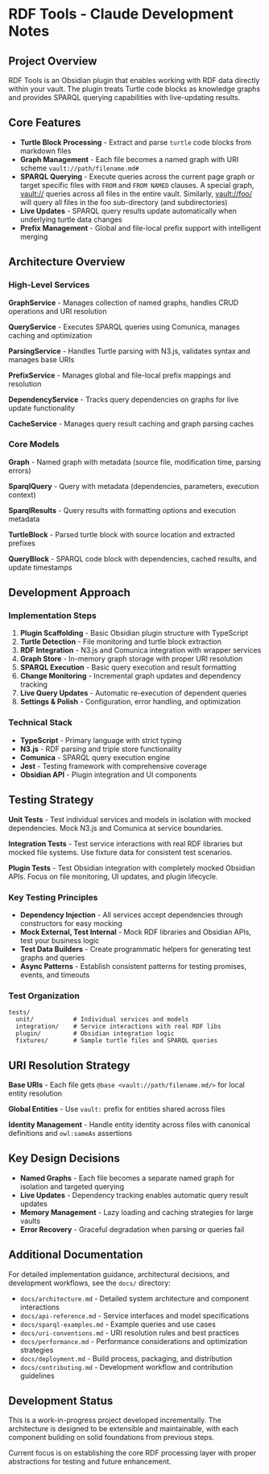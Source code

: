 # RDF Tools - Claude Development Notes

## Project Overview

RDF Tools is an Obsidian plugin that enables working with RDF data directly within your vault. The plugin treats Turtle code blocks as knowledge graphs and provides SPARQL querying capabilities with live-updating results.

## Core Features

- **Turtle Block Processing** - Extract and parse `turtle` code blocks from markdown files
- **Graph Management** - Each file becomes a named graph with URI scheme `vault://path/filename.md#`
- **SPARQL Querying** - Execute queries across the current page graph or target specific files with `FROM` and `FROM NAMED` clauses. A special graph, <vault://> queries across all files in the entire vault.  Similarly, <vault://foo/> will query all files in the foo sub-directory (and subdirectories)
- **Live Updates** - SPARQL query results update automatically when underlying turtle data changes
- **Prefix Management** - Global and file-local prefix support with intelligent merging

## Architecture Overview

### High-Level Services

**GraphService** - Manages collection of named graphs, handles CRUD operations and URI resolution

**QueryService** - Executes SPARQL queries using Comunica, manages caching and optimization

**ParsingService** - Handles Turtle parsing with N3.js, validates syntax and manages base URIs

**PrefixService** - Manages global and file-local prefix mappings and resolution

**DependencyService** - Tracks query dependencies on graphs for live update functionality

**CacheService** - Manages query result caching and graph parsing caches

### Core Models

**Graph** - Named graph with metadata (source file, modification time, parsing errors)

**SparqlQuery** - Query with metadata (dependencies, parameters, execution context)

**SparqlResults** - Query results with formatting options and execution metadata

**TurtleBlock** - Parsed turtle block with source location and extracted prefixes

**QueryBlock** - SPARQL code block with dependencies, cached results, and update timestamps

## Development Approach

### Implementation Steps

1. **Plugin Scaffolding** - Basic Obsidian plugin structure with TypeScript
2. **Turtle Detection** - File monitoring and turtle block extraction
3. **RDF Integration** - N3.js and Comunica integration with wrapper services
4. **Graph Store** - In-memory graph storage with proper URI resolution
5. **SPARQL Execution** - Basic query execution and result formatting
6. **Change Monitoring** - Incremental graph updates and dependency tracking
7. **Live Query Updates** - Automatic re-execution of dependent queries
8. **Settings & Polish** - Configuration, error handling, and optimization

### Technical Stack

- **TypeScript** - Primary language with strict typing
- **N3.js** - RDF parsing and triple store functionality
- **Comunica** - SPARQL query execution engine
- **Jest** - Testing framework with comprehensive coverage
- **Obsidian API** - Plugin integration and UI components

## Testing Strategy

**Unit Tests** - Test individual services and models in isolation with mocked dependencies. Mock N3.js and Comunica at service boundaries.

**Integration Tests** - Test service interactions with real RDF libraries but mocked file systems. Use fixture data for consistent test scenarios.

**Plugin Tests** - Test Obsidian integration with completely mocked Obsidian APIs. Focus on file monitoring, UI updates, and plugin lifecycle.

### Key Testing Principles

- **Dependency Injection** - All services accept dependencies through constructors for easy mocking
- **Mock External, Test Internal** - Mock RDF libraries and Obsidian APIs, test your business logic
- **Test Data Builders** - Create programmatic helpers for generating test graphs and queries
- **Async Patterns** - Establish consistent patterns for testing promises, events, and timeouts

### Test Organization

```
tests/
  unit/           # Individual services and models
  integration/    # Service interactions with real RDF libs  
  plugin/         # Obsidian integration logic
  fixtures/       # Sample turtle files and SPARQL queries
```

## URI Resolution Strategy

**Base URIs** - Each file gets `@base <vault://path/filename.md/>` for local entity resolution

**Global Entities** - Use `vault:` prefix for entities shared across files

**Identity Management** - Handle entity identity across files with canonical definitions and `owl:sameAs` assertions

## Key Design Decisions

- **Named Graphs** - Each file becomes a separate named graph for isolation and targeted querying
- **Live Updates** - Dependency tracking enables automatic query result updates
- **Memory Management** - Lazy loading and caching strategies for large vaults
- **Error Recovery** - Graceful degradation when parsing or queries fail

## Additional Documentation

For detailed implementation guidance, architectural decisions, and development workflows, see the `docs/` directory:

- `docs/architecture.md` - Detailed system architecture and component interactions
- `docs/api-reference.md` - Service interfaces and model specifications  
- `docs/sparql-examples.md` - Example queries and use cases
- `docs/uri-conventions.md` - URI resolution rules and best practices
- `docs/performance.md` - Performance considerations and optimization strategies
- `docs/deployment.md` - Build process, packaging, and distribution
- `docs/contributing.md` - Development workflow and contribution guidelines

## Development Status

This is a work-in-progress project developed incrementally. The architecture is designed to be extensible and maintainable, with each component building on solid foundations from previous steps.

Current focus is on establishing the core RDF processing layer with proper abstractions for testing and future enhancement.
